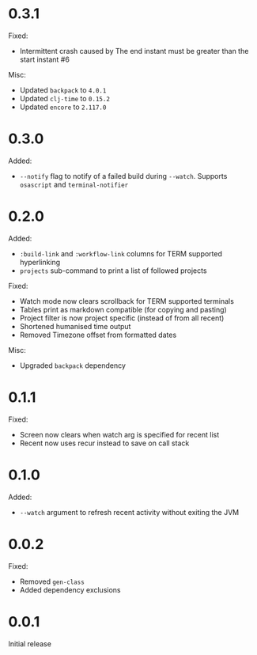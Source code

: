 # 0.3.1

Fixed:
* Intermittent crash caused by The end instant must be greater than the start instant #6

Misc:
* Updated `backpack` to `4.0.1`
* Updated `clj-time` to `0.15.2`
* Updated `encore` to `2.117.0`

# 0.3.0

Added:
* `--notify` flag to notify of a failed build during `--watch`. Supports `osascript` and `terminal-notifier`

# 0.2.0

Added:
* `:build-link` and `:workflow-link` columns for TERM supported hyperlinking
* `projects` sub-command to print a list of followed projects

Fixed:
* Watch mode now clears scrollback for TERM supported terminals
* Tables print as markdown compatible (for copying and pasting)
* Project filter is now project specific (instead of from all recent)
* Shortened humanised time output
* Removed Timezone offset from formatted dates

Misc:
* Upgraded `backpack` dependency

# 0.1.1

Fixed:
* Screen now clears when watch arg is specified for recent list
* Recent now uses recur instead to save on call stack

# 0.1.0

Added:
* `--watch` argument to refresh recent activity without exiting the JVM

# 0.0.2

Fixed:
* Removed `gen-class`
* Added dependency exclusions

# 0.0.1

Initial release
